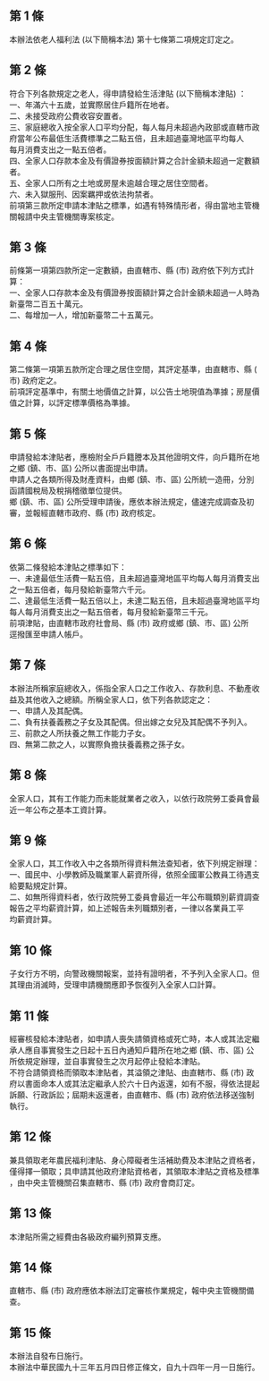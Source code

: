 第 1 條
-------
本辦法依老人福利法 (以下簡稱本法) 第十七條第二項規定訂定之。

第 2 條
-------
符合下列各款規定之老人，得申請發給生活津貼 (以下簡稱本津貼) ：  
一、年滿六十五歲，並實際居住戶籍所在地者。  
二、未接受政府公費收容安置者。  
三、家庭總收入按全家人口平均分配，每人每月未超過內政部或直轄市政  
    府當年公布最低生活費標準之二點五倍，且未超過臺灣地區平均每人  
    每月消費支出之一點五倍者。  
四、全家人口存款本金及有價證券按面額計算之合計金額未超過一定數額  
    者。  
五、全家人口所有之土地或房屋未逾越合理之居住空間者。  
六、未入獄服刑、因案羈押或依法拘禁者。  
前項第三款所定申請本津貼之標準，如遇有特殊情形者，得由當地主管機  
關報請中央主管機關專案核定。

第 3 條
-------
前條第一項第四款所定一定數額，由直轄市、縣 (市) 政府依下列方式計  
算：  
一、全家人口存款本金及有價證券按面額計算之合計金額未超過一人時為  
    新臺幣二百五十萬元。  
二、每增加一人，增加新臺幣二十五萬元。

第 4 條
-------
第二條第一項第五款所定合理之居住空間，其評定基準，由直轄市、縣 (  
市) 政府定之。  
前項評定基準中，有關土地價值之計算，以公告土地現值為準據；房屋價  
值之計算，以評定標準價格為準據。

第 5 條
-------
申請發給本津貼者，應檢附全戶戶籍謄本及其他證明文件，向戶籍所在地  
之鄉 (鎮、市、區) 公所以書面提出申請。  
申請人之各類所得及財產資料，由鄉 (鎮、市、區) 公所統一造冊，分別  
函請國稅局及稅捐稽徵單位提供。  
鄉 (鎮、市、區) 公所受理申請後，應依本辦法規定，儘速完成調查及初  
審，並報經直轄市政府、縣 (市) 政府核定。

第 6 條
-------
依第二條發給本津貼之標準如下：  
一、未達最低生活費一點五倍，且未超過臺灣地區平均每人每月消費支出  
    之一點五倍者，每月發給新臺幣六千元。  
二、達最低生活費一點五倍以上，未達二點五倍，且未超過臺灣地區平均  
    每人每月消費支出之一點五倍者，每月發給新臺幣三千元。  
前項津貼，由直轄市政府社會局、縣 (市) 政府或鄉 (鎮、市、區) 公所  
逕撥匯至申請人帳戶。

第 7 條
-------
本辦法所稱家庭總收入，係指全家人口之工作收入、存款利息、不動產收  
益及其他收入之總額。所稱全家人口，依下列各款認定之：  
一、申請人及其配偶。  
二、負有扶養義務之子女及其配偶。但出嫁之女兒及其配偶不予列入。  
三、前款之人所扶養之無工作能力子女。  
四、無第二款之人，以實際負擔扶養義務之孫子女。

第 8 條
-------
全家人口，其有工作能力而未能就業者之收入，以依行政院勞工委員會最  
近一年公布之基本工資計算。

第 9 條
-------
全家人口，其工作收入中之各類所得資料無法查知者，依下列規定辦理：  
一、國民中、小學教師及職業軍人薪資所得，依照全國軍公教員工待遇支  
    給要點規定計算。  
二、如無所得資料者，依行政院勞工委員會最近一年公布職類別薪資調查  
    報告之平均薪資計算，如上述報告未列職類別者，一律以各業員工平  
    均薪資計算。

第 10 條
--------
子女行方不明，向警政機關報案，並持有證明者，不予列入全家人口。但  
其理由消滅時，受理申請機關應即予恢復列入全家人口計算。

第 11 條
--------
經審核發給本津貼者，如申請人喪失請領資格或死亡時，本人或其法定繼  
承人應自事實發生之日起十五日內通知戶籍所在地之鄉 (鎮、市、區) 公  
所依規定辦理，並自事實發生之次月起停止發給本津貼。  
不符合請領資格而領取本津貼者，其溢領之津貼、由直轄市、縣 (市) 政  
府以書面命本人或其法定繼承人於六十日內返還，如有不服，得依法提起  
訴願、行政訴訟；屆期未返還者，由直轄市、縣 (市) 政府依法移送強制  
執行。

第 12 條
--------
兼具領取老年農民福利津貼、身心障礙者生活補助費及本津貼之資格者，  
僅得擇一領取；具申請其他政府津貼資格者，其領取本津貼之資格及標準  
，由中央主管機關召集直轄市、縣 (市) 政府會商訂定。

第 13 條
--------
本津貼所需之經費由各級政府編列預算支應。

第 14 條
--------
直轄市、縣 (市) 政府應依本辦法訂定審核作業規定，報中央主管機關備  
查。

第 15 條
--------
本辦法自發布日施行。  
本辦法中華民國九十三年五月四日修正條文，自九十四年一月一日施行。

